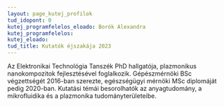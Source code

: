 ```yaml
---
layout: page_kutej_profilok
tud_idopont: 0
kutej_programfelelos_eloado: Borók Alexandra
kutej_programfelelos: 
kutej_eloado:
tud_title: Kutatók éjszakája 2023
---
```


Az Elektronikai Technológia Tanszék PhD hallgatója, plazmonikus nanokompozitok fejlesztésével foglalkozik. Gépészmérnöki BSc végzettségét 2016-ban szerezte, egészségügyi mérnöki MSc diplomáját pedig 2020-ban. 
Kutatási témái besorolhatók az anyagtudomány, a mikrofluidika és a plazmonika tudományterületeibe.
